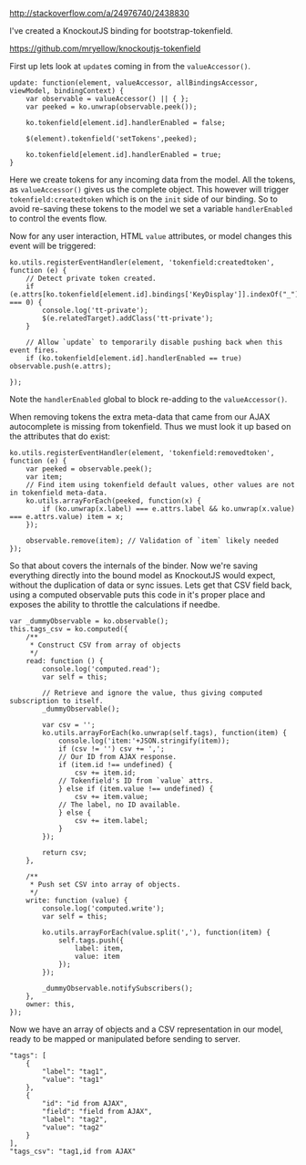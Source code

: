 http://stackoverflow.com/a/24976740/2438830

I've created a KnockoutJS binding for bootstrap-tokenfield.

https://github.com/mryellow/knockoutjs-tokenfield


First up lets look at `update`s coming in from the `valueAccessor()`.

    update: function(element, valueAccessor, allBindingsAccessor, viewModel, bindingContext) {
        var observable = valueAccessor() || { };
        var peeked = ko.unwrap(observable.peek());

        ko.tokenfield[element.id].handlerEnabled = false;

		$(element).tokenfield('setTokens',peeked);

		ko.tokenfield[element.id].handlerEnabled = true;
    }

Here we create tokens for any incoming data from the model. All the tokens, as `valueAccessor()` gives us the complete object. This however will trigger `tokenfield:createdtoken` which is on the `init` side of our binding. So to avoid re-saving these tokens to the model we set a variable `handlerEnabled` to control the events flow.

Now for any user interaction, HTML `value` attributes, or model changes this event will be triggered:

	ko.utils.registerEventHandler(element, 'tokenfield:createdtoken', function (e) {
	    // Detect private token created.
		if (e.attrs[ko.tokenfield[element.id].bindings['KeyDisplay']].indexOf("_") === 0) {
			console.log('tt-private');
			$(e.relatedTarget).addClass('tt-private');
		}

		// Allow `update` to temporarily disable pushing back when this event fires.
		if (ko.tokenfield[element.id].handlerEnabled == true) observable.push(e.attrs);

	});

Note the `handlerEnabled` global to block re-adding to the `valueAccessor()`.

When removing tokens the extra meta-data that came from our AJAX autocomplete is missing from tokenfield. Thus we must look it up based on the attributes that do exist:

	ko.utils.registerEventHandler(element, 'tokenfield:removedtoken', function (e) {
		var peeked = observable.peek();
		var item;
		// Find item using tokenfield default values, other values are not in tokenfield meta-data.
		ko.utils.arrayForEach(peeked, function(x) {
			if (ko.unwrap(x.label) === e.attrs.label && ko.unwrap(x.value) === e.attrs.value) item = x;
		});

		observable.remove(item); // Validation of `item` likely needed
	});

So that about covers the internals of the binder. Now we're saving everything directly into the bound model as KnockoutJS would expect, without the duplication of data or sync issues. Lets get that CSV field back, using a computed observable puts this code in it's proper place and exposes the ability to throttle the calculations if needbe.

	var _dummyObservable = ko.observable();
	this.tags_csv = ko.computed({
		/**
		 * Construct CSV from array of objects
		 */
	    read: function () {
	    	console.log('computed.read');
	    	var self = this;

			// Retrieve and ignore the value, thus giving computed subscription to itself.
	    	_dummyObservable();

	        var csv = '';
			ko.utils.arrayForEach(ko.unwrap(self.tags), function(item) {
				console.log('item:'+JSON.stringify(item));
				if (csv != '') csv += ',';
				// Our ID from AJAX response.
				if (item.id !== undefined) {
					csv += item.id;
				// Tokenfield's ID from `value` attrs.
				} else if (item.value !== undefined) {
					csv += item.value;
				// The label, no ID available.
				} else {
					csv += item.label;
				}					
			});

	        return csv;
	    },

	    /**
	     * Push set CSV into array of objects.
	     */
	    write: function (value) {
	    	console.log('computed.write');
	    	var self = this;

	    	ko.utils.arrayForEach(value.split(','), function(item) {
	    		self.tags.push({
	    			label: item,
	    			value: item
	    		});
	    	});

	    	_dummyObservable.notifySubscribers();
	    },
	    owner: this,
	});

Now we have an array of objects and a CSV representation in our model, ready to be mapped or manipulated before sending to server.

	"tags": [
		{
			"label": "tag1",
			"value": "tag1"
		},
		{
			"id": "id from AJAX",
			"field": "field from AJAX",
			"label": "tag2",
			"value": "tag2"
		}
	],
	"tags_csv": "tag1,id from AJAX"
